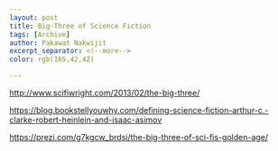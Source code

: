 ```yaml
---
layout: post
title: Big-Three of Science Fiction
tags: [Archive]
author: Pakawat Nakwijit
excerpt_separator: <!--more-->
color: rgb(165,42,42)

---
```


http://www.scifiwright.com/2013/02/the-big-three/

https://blog.bookstellyouwhy.com/defining-science-fiction-arthur-c.-clarke-robert-heinlein-and-isaac-asimov

https://prezi.com/g7kgcw_brdsi/the-big-three-of-sci-fis-golden-age/